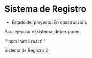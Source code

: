 <h1> Sistema de Registro </h1>

- Estado del proyecto: En construcción.

Para ejecutar el sistema, debes poner:

'''npm install react'''

Sistema de Registro 2
